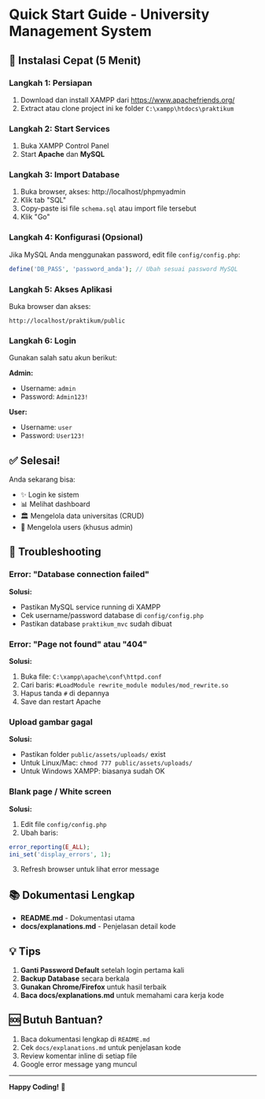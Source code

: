 # Quick Start Guide - University Management System

## 🚀 Instalasi Cepat (5 Menit)

### Langkah 1: Persiapan
1. Download dan install XAMPP dari https://www.apachefriends.org/
2. Extract atau clone project ini ke folder `C:\xampp\htdocs\praktikum`

### Langkah 2: Start Services
1. Buka XAMPP Control Panel
2. Start **Apache** dan **MySQL**

### Langkah 3: Import Database
1. Buka browser, akses: http://localhost/phpmyadmin
2. Klik tab "SQL"
3. Copy-paste isi file `schema.sql` atau import file tersebut
4. Klik "Go"

### Langkah 4: Konfigurasi (Opsional)
Jika MySQL Anda menggunakan password, edit file `config/config.php`:
```php
define('DB_PASS', 'password_anda'); // Ubah sesuai password MySQL
```

### Langkah 5: Akses Aplikasi
Buka browser dan akses:
```
http://localhost/praktikum/public
```

### Langkah 6: Login
Gunakan salah satu akun berikut:

**Admin:**
- Username: `admin`
- Password: `Admin123!`

**User:**
- Username: `user`
- Password: `User123!`

## ✅ Selesai!

Anda sekarang bisa:
- ✨ Login ke sistem
- 📊 Melihat dashboard
- 🏛️ Mengelola data universitas (CRUD)
- 👥 Mengelola users (khusus admin)

## 🐛 Troubleshooting

### Error: "Database connection failed"
**Solusi:**
- Pastikan MySQL service running di XAMPP
- Cek username/password database di `config/config.php`
- Pastikan database `praktikum_mvc` sudah dibuat

### Error: "Page not found" atau "404"
**Solusi:**
1. Buka file: `C:\xampp\apache\conf\httpd.conf`
2. Cari baris: `#LoadModule rewrite_module modules/mod_rewrite.so`
3. Hapus tanda `#` di depannya
4. Save dan restart Apache

### Upload gambar gagal
**Solusi:**
- Pastikan folder `public/assets/uploads/` exist
- Untuk Linux/Mac: `chmod 777 public/assets/uploads/`
- Untuk Windows XAMPP: biasanya sudah OK

### Blank page / White screen
**Solusi:**
1. Edit file `config/config.php`
2. Ubah baris:
```php
error_reporting(E_ALL);
ini_set('display_errors', 1);
```
3. Refresh browser untuk lihat error message

## 📚 Dokumentasi Lengkap

- **README.md** - Dokumentasi utama
- **docs/explanations.md** - Penjelasan detail kode

## 💡 Tips

1. **Ganti Password Default** setelah login pertama kali
2. **Backup Database** secara berkala
3. **Gunakan Chrome/Firefox** untuk hasil terbaik
4. **Baca docs/explanations.md** untuk memahami cara kerja kode

## 🆘 Butuh Bantuan?

1. Baca dokumentasi lengkap di `README.md`
2. Cek `docs/explanations.md` untuk penjelasan kode
3. Review komentar inline di setiap file
4. Google error message yang muncul

---

**Happy Coding!** 🎉

